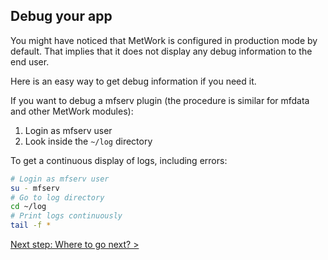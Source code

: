 ## Debug your app

You might have noticed that MetWork is configured in production mode by default. That implies that it does not display any debug information to the end user.

Here is an easy way to get debug information if you need it.

If you want to debug a mfserv plugin (the procedure is similar for mfdata and other MetWork modules):

1. Login as mfserv user
2. Look inside the `~/log` directory

To get a continuous display of logs, including errors:

``` bash
# Login as mfserv user
su - mfserv
# Go to log directory
cd ~/log
# Print logs continuously
tail -f *
```

[Next step: Where to go next? >](./8_next.md)